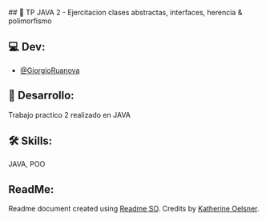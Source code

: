 ﻿﻿## 📃 TP JAVA 2 - Ejercitacion clases abstractas, interfaces, herencia & polimorfismo

## 💻 Dev:
- [@GiorgioRuanova](https://github.com/gioruanova)

## 🚀 Desarrollo:
Trabajo practico 2 realizado en JAVA

## 🛠 Skills:
JAVA, POO

## ReadMe:
Readme document created using [Readme SO](https://readme.so/es). Credits by [Katherine Oelsner](https://github.com/octokatherine).
